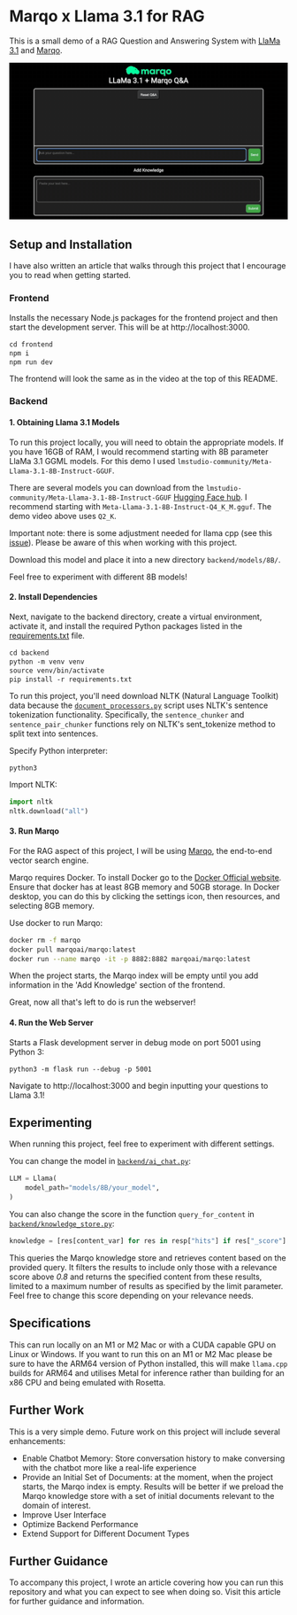 # Marqo x Llama 3.1 for RAG

This is a small demo of a RAG Question and Answering System with [LlaMa 3.1](https://llama.meta.com/) and [Marqo](https://marqo.ai/).

<p align="center">
    <a><img src="https://github.com/ellie-sleightholm/marqo-llama3_1/blob/main/assets/marqo_llama3_1_demo.gif"></a>
</p>

## Setup and Installation
I have also written an article that walks through this project that I encourage you to read when getting started.

### Frontend

Installs the necessary Node.js packages for the frontend project and then start the development server. This will be at http://localhost:3000.
```
cd frontend
npm i
npm run dev
```
The frontend will look the same as in the video at the top of this README. 

### Backend

#### 1. Obtaining Llama 3.1 Models
To run this project locally, you will need to obtain the appropriate models. If you have 16GB of RAM, I would recommend starting with 8B parameter LlaMa 3.1 GGML models. For this demo I used `lmstudio-community/Meta-Llama-3.1-8B-Instruct-GGUF`. 

There are several models you can download from the `lmstudio-community/Meta-Llama-3.1-8B-Instruct-GGUF` [Hugging Face hub](https://huggingface.co/lmstudio-community/Meta-Llama-3.1-8B-Instruct-GGUF/tree/main). I recommend starting with `Meta-Llama-3.1-8B-Instruct-Q4_K_M.gguf`. The demo video above uses `Q2_K`.

Important note: there is some adjustment needed for llama cpp (see this [issue](https://github.com/ggerganov/llama.cpp/issues/8650)). Please be aware of this when working with this project.

Download this model and place it into a new directory `backend/models/8B/`.

Feel free to experiment with different 8B models!

#### 2. Install Dependencies
Next, navigate to the backend directory, create a virtual environment, activate it, and install the required Python packages listed in the [requirements.txt](/backend/requirements.txt) file.

```
cd backend
python -m venv venv
source venv/bin/activate
pip install -r requirements.txt
```

To run this project, you'll need download NLTK (Natural Language Toolkit) data because the [`document_processors.py`](/backend/document_processors.py) script uses NLTK's sentence tokenization functionality. Specifically, the `sentence_chunker` and `sentence_pair_chunker` functions rely on NLTK's sent_tokenize method to split text into sentences.

Specify Python interpreter:
```
python3
```
Import NLTK:
```python
import nltk
nltk.download("all")
```

#### 3. Run Marqo
For the RAG aspect of this project, I will be using [Marqo](https://marqo.ai/), the end-to-end vector search engine.

Marqo requires Docker. To install Docker go to the [Docker Official website](https://docs.docker.com/get-docker/). Ensure that docker has at least 8GB memory and 50GB storage. In Docker desktop, you can do this by clicking the settings icon, then resources, and selecting 8GB memory.

Use docker to run Marqo:

```bash
docker rm -f marqo
docker pull marqoai/marqo:latest
docker run --name marqo -it -p 8882:8882 marqoai/marqo:latest
```
When the project starts, the Marqo index will be empty until you add information in the 'Add Knowledge' section of the frontend. 

Great, now all that's left to do is run the webserver!

#### 4. Run the Web Server
Starts a Flask development server in debug mode on port 5001 using Python 3:
```
python3 -m flask run --debug -p 5001
```

Navigate to http://localhost:3000 and begin inputting your questions to Llama 3.1!

## Experimenting
When running this project, feel free to experiment with different settings. 

You can change the model in [`backend/ai_chat.py`](/backend/ai_chat.py):
```python
LLM = Llama(
    model_path="models/8B/your_model",
)
```

You can also change the score in the function `query_for_content` in [`backend/knowledge_store.py`](/backend/knowledge_store.py):
```python
knowledge = [res[content_var] for res in resp["hits"] if res["_score"] > 0.8]
```
This queries the Marqo knowledge store and retrieves content based on the provided query. It filters the results to include only those with a relevance score above *0.8* and returns the specified content from these results, limited to a maximum number of results as specified by the limit parameter. Feel free to change this score depending on your relevance needs. 

## Specifications
This can run locally on an M1 or M2 Mac or with a CUDA capable GPU on Linux or Windows. If you want to run this on an M1 or M2 Mac please be sure to have the ARM64 version of Python installed, this will make `llama.cpp` builds for ARM64 and utilises Metal for inference rather than building for an x86 CPU and being emulated with Rosetta.

## Further Work
This is a very simple demo. Future work on this project will include several enhancements:
* Enable Chatbot Memory: Store conversation history to make conversing with the chatbot more like a real-life experience
* Provide an Initial Set of Documents: at the moment, when the project starts, the Marqo index is empty. Results will be better if we preload the Marqo knowledge store with a set of initial documents relevant to the domain of interest.
* Improve User Interface
* Optimize Backend Performance
* Extend Support for Different Document Types

## Further Guidance
To accompany this project, I wrote an article covering how you can run this repository and what you can expect to see when doing so. Visit this article for further guidance and information.
